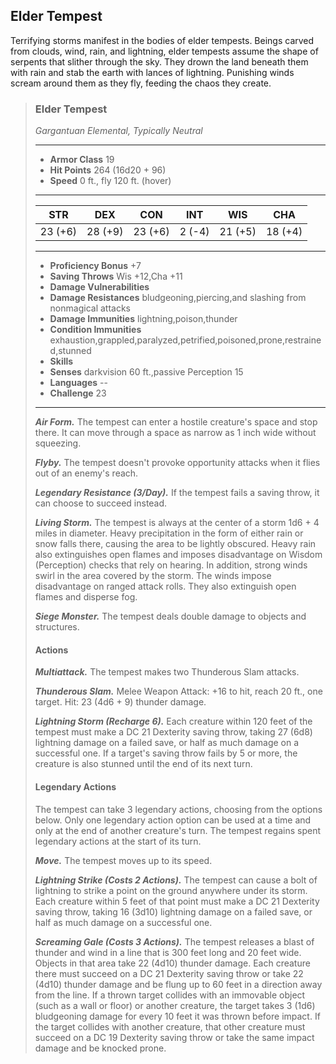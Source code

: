 ## Elder Tempest
Terrifying storms manifest in the bodies of elder tempests. Beings carved from clouds, wind, rain, and lightning, elder tempests assume the shape of serpents that slither through the sky. They drown the land beneath them with rain and stab the earth with lances of lightning. Punishing winds scream around them as they fly, feeding the chaos they create.

>### Elder Tempest
>*Gargantuan Elemental, Typically Neutral*
>___
>- **Armor Class** 19
>- **Hit Points** 264 (16d20 + 96)
>- **Speed** 0 ft., fly 120 ft. (hover)
>___
>|**STR**|**DEX**|**CON**|**INT**|**WIS**|**CHA**|
>|:---:|:---:|:---:|:---:|:---:|:---:|
>|23 (+6)|28 (+9)|23 (+6)|2 (-4)|21 (+5)|18 (+4)|
>
>___
>- **Proficiency Bonus** +7
>- **Saving Throws** Wis +12,Cha +11
>- **Damage Vulnerabilities** 
>- **Damage Resistances** bludgeoning,piercing,and slashing from nonmagical attacks
>- **Damage Immunities** lightning,poison,thunder
>- **Condition Immunities** exhaustion,grappled,paralyzed,petrified,poisoned,prone,restrained,stunned
>- **Skills** 
>- **Senses** darkvision 60 ft.,passive Perception 15
>- **Languages** --
>- **Challenge** 23
>___
>***Air Form.*** The tempest can enter a hostile creature's space and stop there. It can move through a space as narrow as 1 inch wide without squeezing.
>
>***Flyby.*** The tempest doesn't provoke opportunity attacks when it flies out of an enemy's reach.
>
>***Legendary Resistance (3/Day).*** If the tempest fails a saving throw, it can choose to succeed instead.
>
>***Living Storm.*** The tempest is always at the center of a storm 1d6 + 4 miles in diameter. Heavy precipitation in the form of either rain or snow falls there, causing the area to be lightly obscured. Heavy rain also extinguishes open flames and imposes disadvantage on Wisdom (Perception) checks that rely on hearing. In addition, strong winds swirl in the area covered by the storm. The winds impose disadvantage on ranged attack rolls. They also extinguish open flames and disperse fog.
>
>***Siege Monster.*** The tempest deals double damage to objects and structures.
>
>#### Actions
>***Multiattack.*** The tempest makes two Thunderous Slam attacks.
>
>***Thunderous Slam.*** Melee Weapon Attack: +16 to hit, reach 20 ft., one target. Hit: 23 (4d6 + 9) thunder damage.
>
>***Lightning Storm (Recharge 6).*** Each creature within 120 feet of the tempest must make a DC 21 Dexterity saving throw, taking 27 (6d8) lightning damage on a failed save, or half as much damage on a successful one. If a target's saving throw fails by 5 or more, the creature is also stunned until the end of its next turn.
>
>#### Legendary Actions
>The tempest can take 3 legendary actions, choosing from the options below. Only one legendary action option can be used at a time and only at the end of another creature's turn. The tempest regains spent legendary actions at the start of its turn.
>
>***Move.*** The tempest moves up to its speed.
>
>***Lightning Strike (Costs 2 Actions).*** The tempest can cause a bolt of lightning to strike a point on the ground anywhere under its storm. Each creature within 5 feet of that point must make a DC 21 Dexterity saving throw, taking 16 (3d10) lightning damage on a failed save, or half as much damage on a successful one.
>
>***Screaming Gale (Costs 3 Actions).*** The tempest releases a blast of thunder and wind in a line that is 300 feet long and 20 feet wide. Objects in that area take 22 (4d10) thunder damage. Each creature there must succeed on a DC 21 Dexterity saving throw or take 22 (4d10) thunder damage and be flung up to 60 feet in a direction away from the line. If a thrown target collides with an immovable object (such as a wall or floor) or another creature, the target takes 3 (1d6) bludgeoning damage for every 10 feet it was thrown before impact. If the target collides with another creature, that other creature must succeed on a DC 19 Dexterity saving throw or take the same impact damage and be knocked prone.
>
